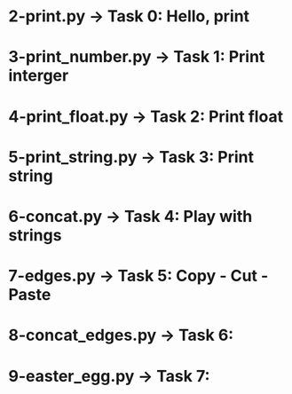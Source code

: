 # 2-print.py -> Task 0: Hello, print
# 3-print_number.py -> Task 1: Print interger
# 4-print_float.py -> Task 2: Print float
# 5-print_string.py -> Task 3: Print string
# 6-concat.py -> Task 4: Play with strings
# 7-edges.py -> Task 5: Copy - Cut - Paste
# 8-concat_edges.py -> Task 6:
# 9-easter_egg.py -> Task 7: